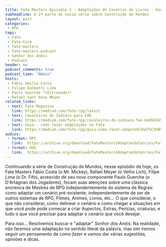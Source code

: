 ```yaml
---
title: Fate Masters Episódio 5 - Adaptações de Cenários de Livros - Senhor Dos Anéis
subheadline: A 2ª parte do nossa série sobre Construção de Mundos
layout: post
categories:
 - RPG
tags:
 - Fate
 - Fate-Core
 - fate-masters
 - fate-masters-podcast
 - Senhor dos Anéis
 - Podcast
header: no
podcast_comments: true 
podcast_time: "66min"
hosts:
 - Fábio Emilio Costa
 - Filipe Dalmatti Lima
 - Paulo Guerche *(Estreando)*
 - Rafael Sant'Anna Meyer
related_links:
 - text: Fate Magazine
   link: https://medium.com/fate-rpg/latest
 - text: Cavaleiros do Zodíaco para FAE
   link: https://medium.com/fate-rpg/cavaleiros-do-zodiaco-fae-be804265407f
 - text: Guia - como fazer adaptações no Fate
   link: https://medium.com/fate-rpg/guia-como-fazer-adapta%C3%A7%C3%B5es-no-fate-3c56e03a8d09
audios:
 - format: MP3
   link:  https://archive.org/download/FateMasters5AdaptandoCenrios/Fate%20Masters%20%235%20-%20Adaptando%20cen%c3%a1rios.mp3
 - format: OGG
   link:  https://archive.org/download/FateMasters5AdaptandoCenrios/Fate%20Masters%20%235%20-%20Adaptando%20cen%c3%a1rios.ogg
---
```


Continuando a série  de Construção de Mundos, nesse  episódio de hoje,
os Fate  Masters Fábio  Costa (o  Mr. Mickey),  Rafael Meyer  (o Velho
Lich),  Filipe Lima  (o Dr.  Fifo), acrescido  de seu  novo componente
Paulo Guerche (o D'Artagnan dos  Jogadores), focam suas atenções sobre
uma clássica encrenca  de Mestres de RPG  indeṕendentemente do sistema
de Regras: como adaptar um cenário pré-existente, independentemente de
ser de outros  sistemas de RPG, Filmes, Animes, Livros,  etc...  O que
considerar,  o que  não considerar,  como  delinear o  cenário e  como
chegar a  situações em que  você pode  pode começar a  criar Aspectos,
Extras, Perícias, criaturas, e tudo o que você precisar para adaptar o
cenário que você desejar.

Para  isso... Resolvemos  buscar e  "adaptar" *Senhor  dos Anéis*.  Na
realidade, não  faremos uma adaptação  no sentido literal  da palavra,
mas sim iremos seguir um pensamento de *como fazer* e vamos dar várias
sugestões, opiniões e dicas.
